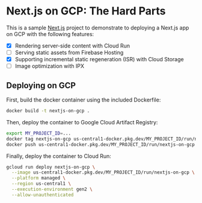 # Next.js on GCP: The Hard Parts

This is a sample [Next.js](https://nextjs.org/) project to demonstrate to deploying a Next.js app on GCP with the following features:

- [x] Rendering server-side content with Cloud Run
- [ ] Serving static assets from Firebase Hosting
- [x] Supporting incremental static regeneration (ISR) with Cloud Storage
- [ ] Image optimization with IPX

## Deploying on GCP

First, build the docker container using the included Dockerfile:

```bash
docker build -t nextjs-on-gcp .
```

Then, deploy the container to Google Cloud Artifact Registry:

```bash
export MY_PROJECT_ID=...
docker tag nextjs-on-gcp us-central1-docker.pkg.dev/MY_PROJECT_ID/run/nextjs-on-gcp
docker push us-central1-docker.pkg.dev/MY_PROJECT_ID/run/nextjs-on-gcp
```

Finally, deploy the container to Cloud Run:

```bash
gcloud run deploy nextjs-on-gcp \
  --image us-central1-docker.pkg.dev/MY_PROJECT_ID/run/nextjs-on-gcp \
  --platform managed \
  --region us-central1 \
  --execution-environment gen2 \
  --allow-unauthenticated
```
